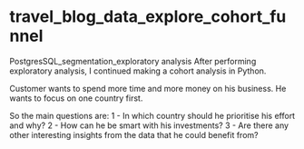 # travel_blog_data_explore_cohort_funnel


PostgresSQL_segmentation_exploratory analysis
After performing exploratory analysis, I continued making a cohort analysis in Python.

 Customer wants to spend more time and more money on his business. He wants to focus on one country first.

So the main questions are:
1 - In which country should he prioritise his effort and why?
2 - How can he be smart with his investments?
3 - Are there any other interesting insights from the data that he could benefit from?
